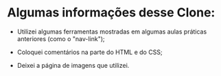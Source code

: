﻿# Algumas informações desse Clone:

- Utilizei algumas ferramentas mostradas em algumas aulas práticas anteriores (como o "nav-link");

- Coloquei comentários na parte do HTML e do CSS;

- Deixei a página de imagens que utilizei.   